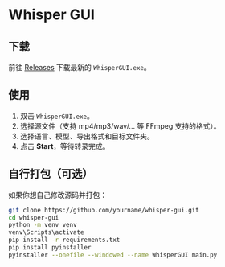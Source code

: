 # Whisper GUI

## 下载

前往 [Releases](https://github.com/yourname/whisper-gui/releases) 下载最新的 `WhisperGUI.exe`。

## 使用

1. 双击 `WhisperGUI.exe`。  
2. 选择源文件（支持 mp4/mp3/wav/... 等 FFmpeg 支持的格式）。  
3. 选择语言、模型、导出格式和目标文件夹。  
4. 点击 **Start**，等待转录完成。

## 自行打包（可选）

如果你想自己修改源码并打包：

```bash
git clone https://github.com/yourname/whisper-gui.git
cd whisper-gui
python -m venv venv
venv\Scripts\activate
pip install -r requirements.txt
pip install pyinstaller
pyinstaller --onefile --windowed --name WhisperGUI main.py
